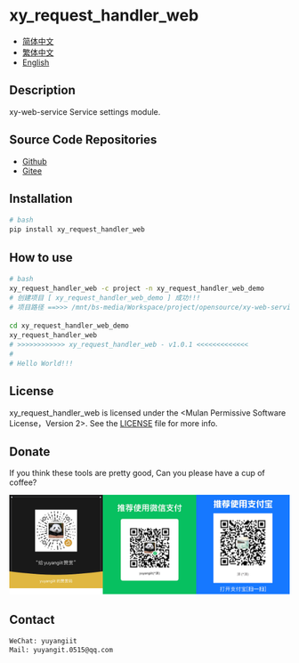 <!--
 * @Author: 余洋 yuyangit.0515@qq.com
 * @Date: 2024-10-18 13:02:22
 * @LastEditors: 余洋 yuyangit.0515@qq.com
 * @LastEditTime: 2024-10-23 20:52:22
 * @FilePath: /xy_request_handler_web/readme/README_en.md
 * @Description: 这是默认设置,请设置`customMade`, 打开koroFileHeader查看配置 进行设置: https://github.com/OBKoro1/koro1FileHeader/wiki/%E9%85%8D%E7%BD%AE
-->
# xy_request_handler_web

- [简体中文](README_zh_CN.md)
- [繁体中文](README_zh_TW.md)
- [English](README_en.md)

## Description

xy-web-service Service settings module.

## Source Code Repositories

- <a href="https://github.com/xy-web-service/xy_request_handler_web.git" target="_blank">Github</a>  
- <a href="https://gitee.com/xy-web-service/xy_request_handler_web.git" target="_blank">Gitee</a>

## Installation

```bash
# bash
pip install xy_request_handler_web
```

## How to use

```bash
# bash
xy_request_handler_web -c project -n xy_request_handler_web_demo
# 创建项目 [ xy_request_handler_web_demo ] 成功!!!
# 项目路径 ==>>> /mnt/bs-media/Workspace/project/opensource/xy-web-service/xy_request_handler_web/test/xy_request_handler_web_demo

cd xy_request_handler_web_demo
xy_request_handler_web
# >>>>>>>>>>>> xy_request_handler_web - v1.0.1 <<<<<<<<<<<<<
#
# Hello World!!!
```

## License
xy_request_handler_web is licensed under the <Mulan Permissive Software License，Version 2>. See the [LICENSE](../LICENSE) file for more info.

## Donate

If you think these tools are pretty good, Can you please have a cup of coffee?  

![Pay-Total](./Pay-Total.png)  


## Contact

```
WeChat: yuyangiit
Mail: yuyangit.0515@qq.com
```